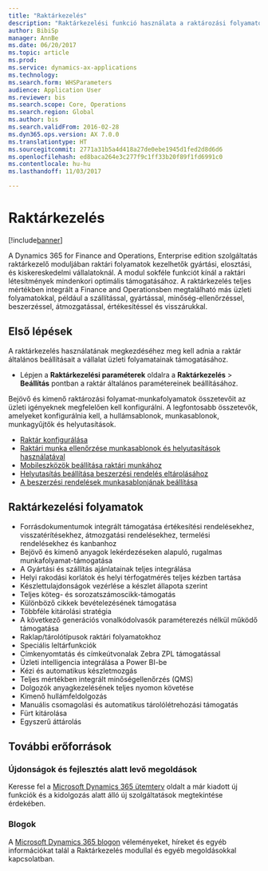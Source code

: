 ```yaml
---
title: "Raktárkezelés"
description: "Raktárkezelési funkció használata a raktározási folyamatok figyelésére és automatizálására."
author: BibiSp
manager: AnnBe
ms.date: 06/20/2017
ms.topic: article
ms.prod: 
ms.service: dynamics-ax-applications
ms.technology: 
ms.search.form: WHSParameters
audience: Application User
ms.reviewer: bis
ms.search.scope: Core, Operations
ms.search.region: Global
ms.author: bis
ms.search.validFrom: 2016-02-28
ms.dyn365.ops.version: AX 7.0.0
ms.translationtype: HT
ms.sourcegitcommit: 2771a31b5a4d418a27de0ebe1945d1fed2d8d6d6
ms.openlocfilehash: ed8baca264e3c277f9c1ff33b20f89f1fd6991c0
ms.contentlocale: hu-hu
ms.lasthandoff: 11/03/2017

---
```

# <a name="warehouse-management"></a>Raktárkezelés

[!include[banner](../includes/banner.md)]

A Dynamics 365 for Finance and Operations, Enterprise edition szolgáltatás raktárkezelő moduljában raktári folyamatok kezelhetők gyártási, elosztási, és kiskereskedelmi vállalatoknál. A modul sokféle funkciót kínál a raktári létesítmények mindenkori optimális támogatásához. A raktárkezelés teljes mértékben integrált a Finance and Operationsben megtalálható más üzleti folyamatokkal, például a szállítással, gyártással, minőség-ellenőrzéssel, beszerzéssel, átmozgatással, értékesítéssel és visszárukkal.

## <a name="get-started"></a>Első lépések
A raktárkezelés használatának megkezdéséhez meg kell adnia a raktár általános beállításait a vállalat üzleti folyamatainak támogatásához.

- Lépjen a **Raktárkezelési paraméterek** oldalra a **Raktárkezelés** > **Beállítás** pontban a raktár általános paramétereinek beállításához.

Bejövő és kimenő raktározási folyamat-munkafolyamatok összetevőit az üzleti igényeknek megfelelően kell konfigurálni. A legfontosabb összetevők, amelyeket konfigurálnia kell, a hullámsablonok, munkasablonok, munkagyűjtők és helyutasítások.

- [Raktár konfigurálása](warehouse-configuration.md)
- [Raktári munka ellenőrzése munkasablonok és helyutasítások használatával](control-warehouse-location-directives.md)
- [Mobileszközök beállítása raktári munkához](configure-mobile-devices-warehouse.md)
- [Helyutasítás beállítása beszerzési rendelés eltárolásához](../transportation/tasks/set-up-location-directive-purchase-order-put-away.md)
- [A beszerzési rendelések munkasablonjának beállítása](./tasks/set-up-work-template-purchase-orders.md)

## <a name="warehouse-management-processes"></a>Raktárkezelési folyamatok
- Forrásdokumentumok integrált támogatása értékesítési rendelésekhez, visszatérítésekhez, átmozgatási rendelésekhez, termelési rendelésekhez és kanbanhoz  
- Bejövő és kimenő anyagok lekérdezéseken alapuló, rugalmas munkafolyamat-támogatása
- A Gyártási és szállítás ajánlatainak teljes integrálása
- Helyi rakodási korlátok és helyi térfogatmérés teljes kézben tartása
- Készlettulajdonságok vezérlése a készlet állapota szerint
- Teljes köteg- és sorozatszámoscikk-támogatás
- Különböző cikkek bevételezésének támogatása
- Többféle kitárolási stratégia
- A következő generációs vonalkódolvasók paraméterezés nélkül működő támogatása
- Raklap/tárolótípusok raktári folyamatokhoz
- Speciális leltárfunkciók
- Címkenyomtatás és címkeútvonalak Zebra ZPL támogatással
- Üzleti intelligencia integrálása a Power BI-be
- Kézi és automatikus készletmozgás
- Teljes mértékben integrált minőségellenőrzés (QMS)
- Dolgozók anyagkezelésének teljes nyomon követése
- Kimenő hullámfeldolgozás
- Manuális csomagolási és automatikus tárolólétrehozási támogatás
- Fürt kitárolása
- Egyszerű áttárolás

## <a name="additional-resources"></a>További erőforrások
### <a name="whats-new-and-in-development"></a>Újdonságok és fejlesztés alatt levő megoldások
Keresse fel a [Microsoft Dynamics 365 ütemterv](https://roadmap.dynamics.com/) oldalt a már kiadott új funkciók és a kidolgozás alatt álló új szolgáltatások megtekintése érdekében.

### <a name="blogs"></a>Blogok
A [Microsoft Dynamics 365 blogon](https://community.dynamics.com/b/msftdynamicsblog) véleményeket, híreket és egyéb információkat talál a Raktárkezelés modullal és egyéb megoldásokkal kapcsolatban.


 



